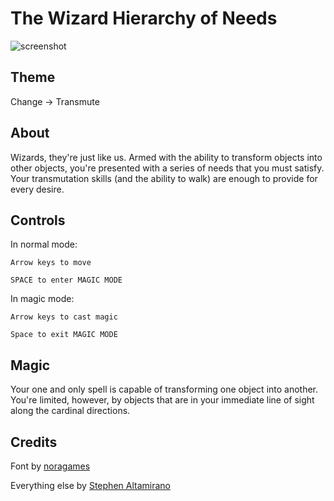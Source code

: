 # The Wizard Hierarchy of Needs

![screenshot](http://alts.github.io/game-off-2013/ss.png)

## Theme
Change -> Transmute

## About

Wizards, they're just like us. Armed with the ability to transform objects into other objects, you're presented with a series of needs that you must satisfy. Your transmutation skills (and the ability to walk) are enough to provide for every desire.

## Controls

In normal mode:

	Arrow keys to move

	SPACE to enter MAGIC MODE

In magic mode:

	Arrow keys to cast magic

	Space to exit MAGIC MODE

## Magic

Your one and only spell is capable of transforming one object into another. You're limited, however, by objects that are in your immediate line of sight along the cardinal directions.

## Credits

Font by [noragames](http://noragames.com/)

Everything else by [Stephen Altamirano](http://evilrobotstuff.com)
